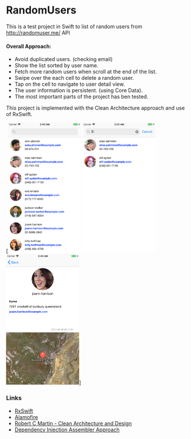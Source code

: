 # RandomUsers
 This is a test project in Swift to list of random users from http://randomuser.me/ API
 
#### Overall Approach:
* Avoid duplicated users. (checking email)
* Show the list sorted by user name.
* Fetch more random users when scroll at the end of the list.
* Swipe over the each cell to delete a random user.
* Tap on the cell to navigate to user detail view.
* The user information is persistent. (using Core Data).
* The most important parts of the project has ben tested.

This project is implemented with the Clean Architecture approach and use of RxSwift.

[<img src="https://github.com/kirian/RandomUsers/blob/master/UserListView.png" width="200" />
<img src="https://github.com/kirian/RandomUsers/blob/master/FilteringUsers.png" width="200" />
<img src="https://github.com/kirian/RandomUsers/blob/master/UserDetailView.png" width="200" />]


### Links
* [RxSwift](https://github.com/ReactiveX/RxSwift)
* [Alamofire](https://github.com/Alamofire/Alamofire)
* [Robert C Martin - Clean Architecture and Design](https://www.youtube.com/watch?v=Nsjsiz2A9mg)
* [Dependency Injection Assembler Approach](https://medium.com/makingtuenti/dependency-injection-in-swift-part-1-236fddad144a)
